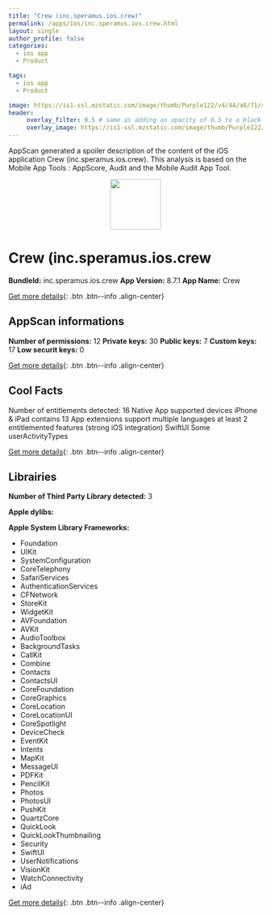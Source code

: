 ```yaml
---
title: "Crew (inc.speramus.ios.crew)"
permalink: /apps/ios/inc.speramus.ios.crew.html
layout: single
author_profile: false
categories: 
  - ios app 
  - Product 

tags: 
  - ios app 
  - Product 

image: https://is1-ssl.mzstatic.com/image/thumb/Purple122/v4/44/a8/71/44a87104-6e72-538a-153c-2605e48e526d/AppIconProd-0-1x_U007emarketing-0-7-0-85-220.png/512x512bb.jpg
header: 
     overlay_filter: 0.5 # same as adding an opacity of 0.5 to a black background
     overlay_image: https://is1-ssl.mzstatic.com/image/thumb/Purple122/v4/44/a8/71/44a87104-6e72-538a-153c-2605e48e526d/AppIconProd-0-1x_U007emarketing-0-7-0-85-220.png/512x512bb.jpg
---
```

AppScan generated a spoiler description of the content of the iOS application Crew (inc.speramus.ios.crew). This analysis is based on the Mobile App Tools : AppScore, Audit and the Mobile Audit App Tool.

  
  
<div style="text-align: center;"><img src="https://is1-ssl.mzstatic.com/image/thumb/Purple122/v4/44/a8/71/44a87104-6e72-538a-153c-2605e48e526d/AppIconProd-0-1x_U007emarketing-0-7-0-85-220.png/512x512bb.jpg" width="100" height="100"></div>  
  
# Crew (inc.speramus.ios.crew

**BundleId:** inc.speramus.ios.crew
**App Version:** 8.7.1
**App Name:** Crew


[Get more details](/pricing.html){: .btn .btn--info .align-center}  
  
## AppScan informations 

**Number of permissions:** 12
**Private keys:** 30
**Public keys:** 7
**Custom keys:** 17
**Low securit keys:** 0
  
[Get more details](/pricing.html){: .btn .btn--info .align-center}

## Cool Facts

Number of entitlements detected: 16
Native App
supported devices iPhone & iPad
contains 13 App extensions
support multiple languages
at least 2 entitlemented features (strong iOS integration)
SwiftUI
Some userActivityTypes
  
[Get more details](/pricing.html){: .btn .btn--info .align-center}

## Librairies 
**Number of Third Party Library detected:** 3

**Apple dylibs:**


**Apple System Library Frameworks:**
- Foundation
- UIKit
- SystemConfiguration
- CoreTelephony
- SafariServices
- AuthenticationServices
- CFNetwork
- StoreKit
- WidgetKit
- AVFoundation
- AVKit
- AudioToolbox
- BackgroundTasks
- CallKit
- Combine
- Contacts
- ContactsUI
- CoreFoundation
- CoreGraphics
- CoreLocation
- CoreLocationUI
- CoreSpotlight
- DeviceCheck
- EventKit
- Intents
- MapKit
- MessageUI
- PDFKit
- PencilKit
- Photos
- PhotosUI
- PushKit
- QuartzCore
- QuickLook
- QuickLookThumbnailing
- Security
- SwiftUI
- UserNotifications
- VisionKit
- WatchConnectivity
- iAd


  
[Get more details](/pricing.html){: .btn .btn--info .align-center}

